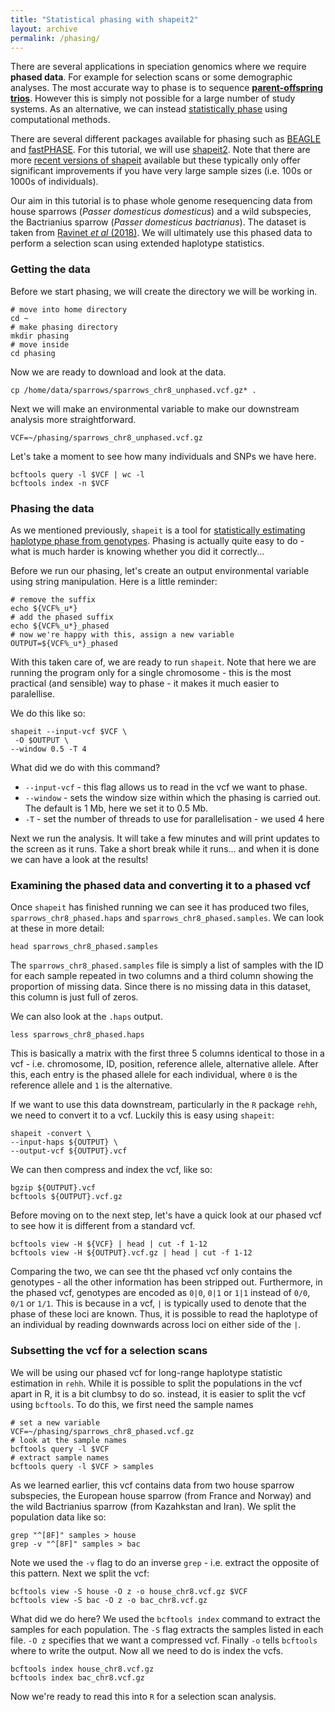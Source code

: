 ```yaml
---
title: "Statistical phasing with shapeit2"
layout: archive
permalink: /phasing/
---
```


There are several applications in speciation genomics where we require **phased data**. For example for selection scans or some demographic analyses. The most accurate way to phase is to sequence [**parent-offspring trios**](https://genome.cshlp.org/content/23/1/142.full.html). However this is simply not possible for a large number of study systems. As an alternative, we can instead [statistically phase](https://www.ncbi.nlm.nih.gov/pmc/articles/PMC3217888/) using computational methods.

There are several different packages available for phasing such as [BEAGLE](https://faculty.washington.edu/browning/beagle/beagle.html) and [fastPHASE](http://scheet.org/software.html). For this tutorial, we will use [shapeit2](http://mathgen.stats.ox.ac.uk/genetics_software/shapeit/shapeit.html). Note that there are more [recent versions of shapeit](https://jmarchini.org/shapeit3/) available but these typically only offer significant improvements if you have very large sample sizes (i.e. 100s or 1000s of individuals).

Our aim in this tutorial is to phase whole genome resequencing data from house sparrows (*Passer domesticus domesticus*) and a wild subspecies, the Bactrianius sparrow (*Passer domesticus bactrianus*). The dataset is taken from [Ravinet *et al* (2018)](https://royalsocietypublishing.org/doi/full/10.1098/rspb.2018.1246). We will ultimately use this phased data to perform a selection scan using extended haplotype statistics.

### Getting the data

Before we start phasing, we will create the directory we will be working in.

```shell
# move into home directory
cd ~
# make phasing directory
mkdir phasing
# move inside
cd phasing
```

Now we are ready to download and look at the data.

```shell
cp /home/data/sparrows/sparrows_chr8_unphased.vcf.gz* .
```

Next we will make an environmental variable to make our downstream analysis more straightforward.

```shell
VCF=~/phasing/sparrows_chr8_unphased.vcf.gz
```

Let's take a moment to see how many individuals and SNPs we have here.

```shell
bcftools query -l $VCF | wc -l
bcftools index -n $VCF
```

### Phasing the data

As we mentioned previously, `shapeit` is a tool for [statistically estimating haplotype phase from genotypes](https://en.wikipedia.org/wiki/Haplotype_estimation). Phasing is actually quite easy to do - what is much harder is knowing whether you did it correctly...

Before we run our phasing, let's create an output environmental variable using string manipulation. Here is a little reminder:

```shell
# remove the suffix
echo ${VCF%_u*}
# add the phased suffix
echo ${VCF%_u*}_phased
# now we're happy with this, assign a new variable
OUTPUT=${VCF%_u*}_phased
```

With this taken care of, we are ready to run `shapeit`. Note that here we are running the program only for a single chromosome - this is the most practical (and sensible) way to phase - it makes it much easier to paralellise.

We do this like so:

```shell
shapeit --input-vcf $VCF \
 -O $OUTPUT \
--window 0.5 -T 4
```

What did we do with this command?

* `--input-vcf` - this flag allows us to read in the vcf we want to phase.
* `--window` - sets the window size within which the phasing is carried out. The default is 1 Mb, here we set it to 0.5 Mb.
* `-T` - set the number of threads to use for parallelisation - we used 4 here

Next we run the analysis. It will take a few minutes and will print updates to the screen as it runs. Take a short break while it runs... and when it is done we can have a look at the results!

### Examining the phased data and converting it to a phased vcf

Once `shapeit` has finished running we can see it has produced two files, `sparrows_chr8_phased.haps` and `sparrows_chr8_phased.samples`. We can look at these in more detail:

```shell
head sparrows_chr8_phased.samples
```

The `sparrows_chr8_phased.samples` file is simply a list of samples with the ID for each sample repeated in two columns and a third column showing the proportion of missing data. Since there is no missing data in this dataset, this column is just full of zeros.

We can also look at the `.haps` output.

```shell
less sparrows_chr8_phased.haps
```

This is basically a matrix with the first three 5 columns identical to those in a vcf - i.e. chromosome, ID, position, reference allele, alternative allele. After this, each entry is the phased allele for each individual, where `0` is the reference allele and `1` is the alternative.

If we want to use this data downstream, particularly in the `R` package `rehh`, we need to convert it to a vcf. Luckily this is easy using `shapeit`:

```shell
shapeit -convert \
--input-haps ${OUTPUT} \
--output-vcf ${OUTPUT}.vcf
```

We can then compress and index the vcf, like so:

```shell
bgzip ${OUTPUT}.vcf
bcftools ${OUTPUT}.vcf.gz
```

Before moving on to the next step, let's have a quick look at our phased vcf to see how it is different from a standard vcf.

```shell
bcftools view -H ${VCF} | head | cut -f 1-12
bcftools view -H ${OUTPUT}.vcf.gz | head | cut -f 1-12
```

Comparing the two, we can see tht the phased vcf only contains the genotypes - all the other information has been stripped out. Furthermore, in the phased vcf, genotypes are encoded as `0|0`, `0|1` or `1|1` instead of `0/0`, `0/1` or `1/1`. This is because in a vcf, `|` is typically used to denote that the phase of these loci are known. Thus, it is possible to read the haplotype of an individual by reading downwards across loci on either side of the `|`.

### Subsetting the vcf for a selection scans

We will be using our phased vcf for long-range haplotype statistic estimation in `rehh`. While it is possible to split the populations in the vcf apart in R, it is a bit clumbsy to do so. instead, it is easier to split the vcf using `bcftools`. To do this, we first need the sample names

```shell
# set a new variable
VCF=~/phasing/sparrows_chr8_phased.vcf.gz
# look at the sample names
bcftools query -l $VCF
# extract sample names
bcftools query -l $VCF > samples
```

As we learned earlier, this vcf contains data from two house sparrow subspecies, the European house sparrow (from France and Norway) and the wild Bactrianius sparrow (from Kazahkstan and Iran). We split the population data like so:

```shell
grep "^[8F]" samples > house
grep -v "^[8F]" samples > bac
```

Note we used the `-v` flag to do an inverse `grep` - i.e. extract the opposite of this pattern. Next we split the vcf:

```shell
bcftools view -S house -O z -o house_chr8.vcf.gz $VCF
bcftools view -S bac -O z -o bac_chr8.vcf.gz
```

What did we do here? We used the `bcftools index` command to extract the samples for each population. The `-S` flag extracts the samples listed in each file. `-O z` specifies that we want a compressed vcf. Finally `-o` tells `bcftools` where to write the output. Now all we need to do is index the vcfs.

```shell
bcftools index house_chr8.vcf.gz
bcftools index bac_chr8.vcf.gz
```

Now we're ready to read this into `R` for a selection scan analysis.
